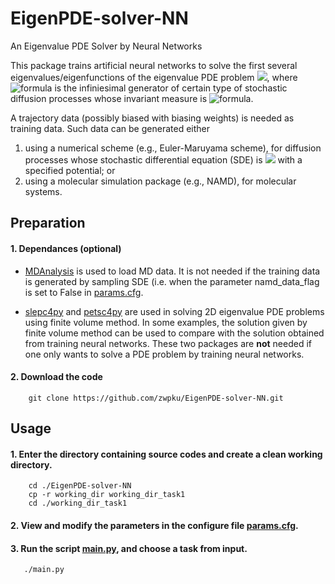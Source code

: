 # EigenPDE-solver-NN
An Eigenvalue PDE Solver by Neural Networks

This package trains artificial neural networks to solve the first several eigenvalues/eigenfunctions of the eigenvalue PDE problem 
<img src="https://render.githubusercontent.com/render/math?math=-\mathcal{L}f=\lambda f">, where ![formula](https://render.githubusercontent.com/render/math?math=\mathcal{L}) is the infiniesimal generator of certain type of stochastic diffusion processes whose invariant measure is ![formula](https://render.githubusercontent.com/render/math?math=\mu).

A trajectory data (possibly biased with biasing weights) is needed as training data. Such data can be generated either 
1. using a numerical scheme (e.g., Euler-Maruyama scheme), for diffusion processes whose stochastic differential equation (SDE) is <img src="https://render.githubusercontent.com/render/math?math=dX_t = -\nabla V(X_t)dt + \sqrt{2\beta^{-1}}dW_t"> with a specified potential; or 
2. using a molecular simulation package (e.g., NAMD), for molecular systems.

## Preparation
#### 1. Dependances (optional)

- [MDAnalysis](https://www.mdanalysis.org/) is used to load MD data. It is not needed if the training data is generated by sampling SDE (i.e. when the parameter namd_data_flag is set to False in [params.cfg](working_dir/params.cfg). 

- [slepc4py](https://pypi.org/project/slepc4py/) and [petsc4py](https://pypi.org/project/petsc4py/) are used in solving 2D eigenvalue PDE problems using finite volume method. In some examples, the solution given by finite volume method can be used to compare with the solution obtained from training neural networks. 
These two packages are **not** needed if one only wants to solve a PDE problem by training neural networks.

#### 2. Download the code 

```
	git clone https://github.com/zwpku/EigenPDE-solver-NN.git
```

## Usage

#### 1. Enter the directory containing source codes and create a clean working directory.

```
  	cd ./EigenPDE-solver-NN
	cp -r working_dir working_dir_task1
	cd ./working_dir_task1
```

#### 2. View and modify the parameters in the configure file [params.cfg](working_dir/params.cfg).

#### 3. Run the script [main.py](working_dir/main.py), and choose a task from input.

```
   ./main.py


